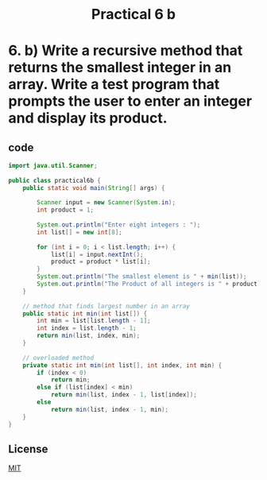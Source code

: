 <h1 align="center" style="margin-top: 0px;"> Practical 6 b </h1> 

# 6. 	b) Write a recursive method that returns the smallest integer in an array. Write a  test program that prompts the user to enter an integer and display its product. 

## code

```java
import java.util.Scanner;
 
public class practical6b {
    public static void main(String[] args) {
 
        Scanner input = new Scanner(System.in);
        int product = 1;
 
        System.out.println("Enter eight integers : ");
        int list[] = new int[8];
 
        for (int i = 0; i < list.length; i++) {
            list[i] = input.nextInt();
            product = product * list[i];
        }
        System.out.println("The smallest element is " + min(list));
        System.out.println("The Product of all integers is " + product);
    }
 
    // method that finds largest number in an array
    public static int min(int list[]) {
        int min = list[list.length - 1];
        int index = list.length - 1;
        return min(list, index, min);
    }
 
    // overloaded method
    private static int min(int list[], int index, int min) {
        if (index < 0)
            return min;
        else if (list[index] < min)
            return min(list, index - 1, list[index]);
        else
            return min(list, index - 1, min);
    }
}
```

## License
[MIT](https://hiren14.github.io/java_lab_050/LICENSE)